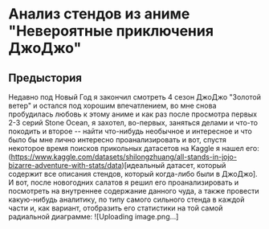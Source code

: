 # Анализ стендов из аниме "Невероятные приключения ДжоДжо"

## Предыстория

Недавно под Новый Год я закончил смотреть 4 сезон ДжоДжо "Золотой ветер" и остался под хорошим впечатлением, во мне снова пробудилась любовь к этому аниме и как раз после просмотра первых 2-3 серий Stone Ocean, я захотел, во-первых, заняться делами и что-то покодить и второе -- найти что-нибудь необычное и интересное и что было бы мне лично интересно проанализировать и вот, спустя некоторое время поисков прикольных датасетов на Kaggle я нашел его: (https://www.kaggle.com/datasets/shilongzhuang/all-stands-in-jojo-bizarre-adventure-with-stats/data)[идеальный датасет, который содержит все описания стендов, который когда-либо были в ДжоДжо]. И вот, после новогодних салатов я решил его проанализировать и посмотреть на внутреннее содержание данного чуда, а также провести какую-нибудь аналитику, по типу самого сильного стенда в каждой части и, как вариант, отобразить его статистики на той самой радиальной диаграмме: ![Uploading image.png…]
